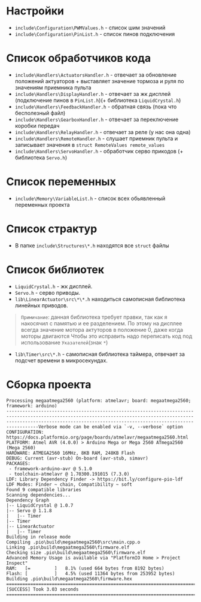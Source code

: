 # Настройки
* `include\Configuration\PWMValues.h` - список шим значений
* `include\Configuration\PinList.h` - список пинов подключения

# Список обработчиков кода
* `include\Handlers\ActuatorsHandler.h` - отвечает за обновление положений актуаторов + выставляет значение тормоза и руля по значениям приемника пульта
* `include\Handlers\DisplayHandler.h` - отвечает за жк дисплей (подключение пинов в `PinList.h`)(+ библиотека `LiquidCrystal.h`)
* `include\Handlers\FeedbackHandler.h` - обратная связь (пока что бесполезный файл)
* `include\Handlers\GearboxHandler.h` - отвечает за переключение коробки передач
* `include\Handlers\RelayHandler.h` - отвечает за реле (у нас она одна)
* `include\Handlers\RemoteHandler.h` - слушает приемник пульта и записывает значения в `struct RemoteValues remote_values`
* `include\Handlers\ServoHandler.h` - обработчик серво прикодов (+ библиотека `Servo.h`)

# Список переменных
* `include\Memory\VariableList.h` - список всех обьявленный переменных проекта

# Список страктур
* В папке `include\Structures\*.h` находятся все `struct` файлы

# Список библиотек
* `LiquidCrystal.h` - жк дисплей.
* `Servo.h` - серво приводы.
* `lib\LinearActuator\src\*\*.h` находиться самописная библиотека линейных приводов.
> `Примичание`: данная библиотека требует правки, так как я накосячил с памятью и ее разделением.
> По этому на дисплее всегда значение мотора актуторов в положение 0, даже когда моторы двигаются
> Чтобы это исправить надо переписать код под использование `Указателей`(знак `*`)
* `lib\Timer\src\*.h` - самописная библиотека таймера, отвечает за подсчет времени в микросекундах.

# Сборка проекта
```text
Processing megaatmega2560 (platform: atmelavr; board: megaatmega2560; framework: arduino)
------------------------------------------------------------------------------------------------------------------------------------------------------------------------------------------------------------------------------Verbose mode can be enabled via `-v, --verbose` option
CONFIGURATION: https://docs.platformio.org/page/boards/atmelavr/megaatmega2560.html
PLATFORM: Atmel AVR (4.0.0) > Arduino Mega or Mega 2560 ATmega2560 (Mega 2560)
HARDWARE: ATMEGA2560 16MHz, 8KB RAM, 248KB Flash
DEBUG: Current (avr-stub) On-board (avr-stub, simavr)
PACKAGES:
 - framework-arduino-avr @ 5.1.0
 - toolchain-atmelavr @ 1.70300.191015 (7.3.0)
LDF: Library Dependency Finder -> https://bit.ly/configure-pio-ldf
LDF Modes: Finder ~ chain, Compatibility ~ soft
Found 9 compatible libraries
Scanning dependencies...
Dependency Graph
|-- LiquidCrystal @ 1.0.7
|-- Servo @ 1.1.8        
|   |-- Timer
|-- Timer
|-- LinearActuator
|   |-- Timer
Building in release mode
Compiling .pio\build\megaatmega2560\src\main.cpp.o
Linking .pio\build\megaatmega2560\firmware.elf
Checking size .pio\build\megaatmega2560\firmware.elf
Advanced Memory Usage is available via "PlatformIO Home > Project Inspect"
RAM:   [=         ]   8.1% (used 664 bytes from 8192 bytes)
Flash: [          ]   4.5% (used 11364 bytes from 253952 bytes)
Building .pio\build\megaatmega2560\firmware.hex
================================================================================================ [SUCCESS] Took 3.03 seconds ================================================================================================
```
